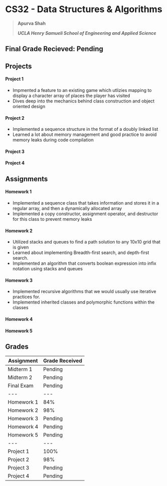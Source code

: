 # CS32  - Data Structures & Algorithms
> **Apurva Shah** 
> 
> ***UCLA Henry Samueli School of Engineering and Applied Science***

## Final Grade Recieved: Pending
## Projects
#### Project 1
- Impmented a feature to an existing game which utlizies mapping to display a character array of places the player has visited
- Dives deep into the mechanics behind class construction and object oriented design

#### Project 2
- Implemented a sequence structure in the format of a doubly linked list
- Learned a lot about memory management and good practice to avoid memory leaks during code compilation

#### Project 3
#### Project 4

## Assignments
#### Homework 1
- Implemented a sequence class that takes information and stores it in a regular array, and then a dynamically allocated array
- Implemented a copy constructor, assignment operator, and destructor for this class to prevent memory leaks

#### Homework 2
- Utilized stacks and queues to find a path solution to any 10x10 grid that is given
- Learned about implementing Breadth-first search, and depth-first search.
- Implemented an algorithm that converts boolean expression into infix notation using stacks and queues
#### Homework 3
- Implemented recursive algorithms that we would usually use iterative practices for. 
- Implemented inherited classes and polymorphic functions within the classes
#### Homework 4
#### Homework 5

## Grades
                    
Assignment  | Grade Received
------------- | -------------
Midterm 1 | Pending
Midterm 2 | Pending
Final Exam | Pending
--- | ---
Homework 1  | 84%
Homework 2  | 98%
Homework 3  | Pending
Homework 4  | Pending
Homework 5  | Pending
--- | ---
Project 1 | 100%
Project 2 | 98%
Project 3 | Pending
Project 4 | Pending
